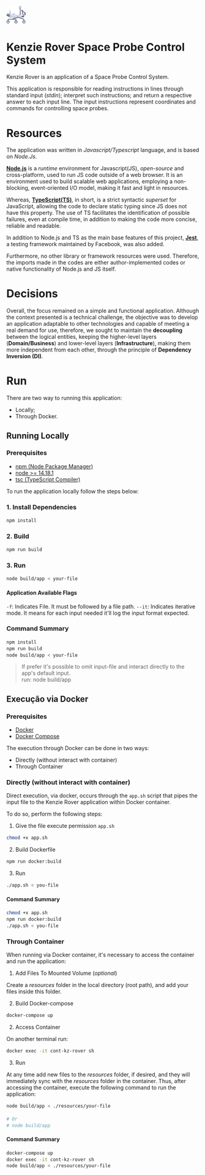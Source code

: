<img alt="Kenzie Rover logo" src="logo.png" width="10%">

# Kenzie Rover Space Probe Control System

Kenzie Rover is an application of a Space Probe Control System.

This application is responsible for reading instructions in lines through standard input (_stdin_); interpret such instructions; and return a respective answer to each input line. The input instructions represent coordinates and commands for controlling space probes.

# Resources

The application was written in _Javascript/Typescript_ language, and is based on _Node.Js_.

[**Node.js**](https://nodejs.org/) is a _runtime_ environment for Javascript(JS), _open-source_ and cross-platform, used to run JS code outside of a web browser. It is an environment used to build scalable web applications, employing a non-blocking, event-oriented I/O model, making it fast and light in resources.

Whereas, [**TypeScript(TS)**](https://www.typescriptlang.org/), in short, is a strict syntactic _superset_ for JavaScript, allowing the code to declare static typing since JS does not have this property. The use of TS facilitates the identification of possible failures, even at compile time, in addition to making the code more concise, reliable and readable.

In addition to Node.js and TS as the main base features of this project, [**Jest**](https://jestjs.io/), a testing framework maintained by Facebook, was also added.

Furthermore, no other library or framework resources were used. Therefore, the imports made in the codes are either author-implemented codes or native functionality of Node.js and JS itself.

# Decisions

Overall, the focus remained on a simple and functional application. Although the context presented is a technical challenge, the objective was to develop an application adaptable to other technologies and capable of meeting a real demand for use, therefore, we sought to maintain the **decoupling** between the logical entities, keeping the higher-level layers (**Domain/Business**) and lower-level layers (**Infrastructure**), making them more independent from each other, through the principle of **Dependency Inversion (DI)**.

# Run

There are two way to running this application:

- Locally;
- Through Docker.

## Running Locally

### Prerequisites

- [npm (Node Package Manager)](https://docs.npmjs.com/downloading-and-installing-node-js-and-npm)
- [node >= 14.18.1](https://nodejs.org/)
- [tsc (TypeScript Compiler)](https://www.typescriptlang.org/download)

To run the application locally follow the steps below:

### 1. Install Dependencies

```bash
npm install
```

### 2. Build

```bash
npm run build
```

### 3. Run

```bash
node build/app < your-file
```
#### Application Available Flags

`-f`: Indicates File. It must be followed by a file path.
`--it`: Indicates iterative mode. It means for each input needed it'll log the input format expected. 

### Command Summary

```bash
npm install
npm run build
node build/app < your-file
```

> If prefer it's possible to omit input-file and interact directly to the app's default input.
\
> run: node build/app   

## Execução via Docker

### Prerequisites

- [Docker](https://docs.docker.com/engine/install/)
- [Docker Compose](https://docs.docker.com/compose/install/)

The execution through Docker can be done in two ways: 

- Directly (without interact with container)
- Through Container 

### Directly (without interact with container)

Direct execution, via docker, occurs through the `app.sh` script that pipes the input file to the Kenzie Rover application within Docker container.

To do so, perform the following steps:

1. Give the file execute permission `app.sh`

```bash
chmod +x app.sh
```
2. Build Dockerfile

```bash
npm run docker:build
```
3. Run

```bash
./app.sh < you-file
```

#### Command Summary

```bash
chmod +x app.sh
npm run docker:build
./app.sh < you-file
```

### Through Container 

When running via Docker container, it's necessary to access the container and run the application:

1. Add Files To Mounted Volume (_optional_)

Create a _resources_ folder in the local directory (root path), and add your files inside this folder.

2. Build Docker-compose

```bash
docker-compose up
```

2. Access Container

On another terminal run:

```bash
docker exec -it cont-kz-rover sh
```

3. Run

At any time add new files to the _resources_ folder, if desired, and they will immediately sync with the _resources_ folder in the container. Thus, after accessing the container, execute the following command to run the application:

```bash
node build/app < ./resources/your-file

# Or
# node build/app
```

#### Command Summary

```bash
docker-compose up
docker exec -it cont-kz-rover sh
node build/app < ./resources/your-file
```